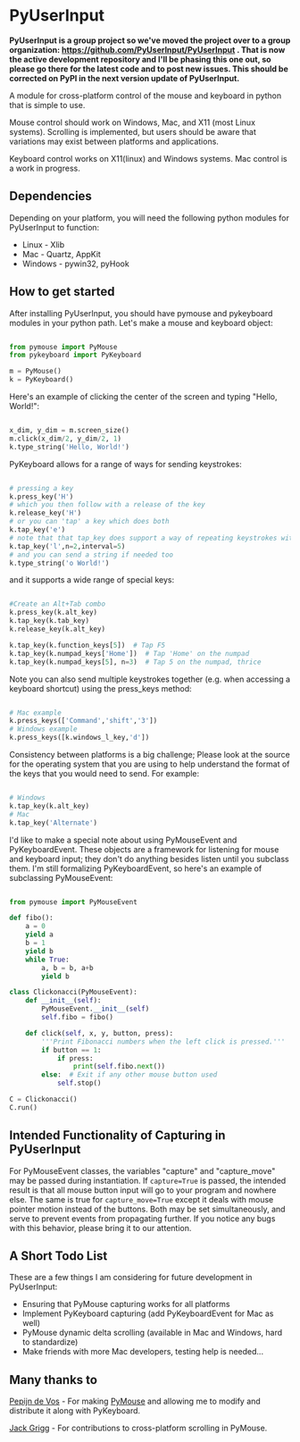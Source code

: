 PyUserInput
===========

**PyUserInput is a group project so we've moved the project over to a group
organization: https://github.com/PyUserInput/PyUserInput . That is now the
active development repository and I'll be phasing this one out, so please go
there for the latest code and to post new issues. This should be corrected on
PyPI in the next version update of PyUserInput.**

A module for cross-platform control of the mouse and keyboard in python that is
simple to use.

Mouse control should work on Windows, Mac, and X11 (most Linux systems).
Scrolling is implemented, but users should be aware that variations may
exist between platforms and applications.

Keyboard control works on X11(linux) and Windows systems. Mac control is a work
in progress.

Dependencies
------------

Depending on your platform, you will need the following python modules for
PyUserInput to function:

  * Linux - Xlib
  * Mac - Quartz, AppKit
  * Windows - pywin32, pyHook

How to get started
------------------

After installing PyUserInput, you should have pymouse and pykeyboard modules in
your python path. Let's make a mouse and keyboard object:

```python

from pymouse import PyMouse
from pykeyboard import PyKeyboard

m = PyMouse()
k = PyKeyboard()
```

Here's an example of clicking the center of the screen and typing "Hello, World!":

```python

x_dim, y_dim = m.screen_size()
m.click(x_dim/2, y_dim/2, 1)
k.type_string('Hello, World!')
```

PyKeyboard allows for a range of ways for sending keystrokes:

```python

# pressing a key
k.press_key('H')
# which you then follow with a release of the key
k.release_key('H')
# or you can 'tap' a key which does both
k.tap_key('e')
# note that that tap_key does support a way of repeating keystrokes with a interval time between each
k.tap_key('l',n=2,interval=5)
# and you can send a string if needed too
k.type_string('o World!')
```


and it supports a wide range of special keys:

```python

#Create an Alt+Tab combo
k.press_key(k.alt_key)
k.tap_key(k.tab_key)
k.release_key(k.alt_key)

k.tap_key(k.function_keys[5])  # Tap F5
k.tap_key(k.numpad_keys['Home'])  # Tap 'Home' on the numpad
k.tap_key(k.numpad_keys[5], n=3)  # Tap 5 on the numpad, thrice
```

Note you can also send multiple keystrokes together (e.g. when accessing a keyboard shortcut) using the press_keys method:

```python

# Mac example
k.press_keys(['Command','shift','3'])
# Windows example
k.press_keys([k.windows_l_key,'d'])
```

Consistency between platforms is a big challenge; Please look at the source for the operating system that you are using to help understand the format of the keys that you would need to send. For example:

```python

# Windows
k.tap_key(k.alt_key)
# Mac
k.tap_key('Alternate')
```

I'd like to make a special note about using PyMouseEvent and PyKeyboardEvent.
These objects are a framework for listening for mouse and keyboard input; they
don't do anything besides listen until you subclass them. I'm still formalizing
PyKeyboardEvent, so here's an example of subclassing PyMouseEvent:

```python

from pymouse import PyMouseEvent

def fibo():
    a = 0
    yield a
    b = 1
    yield b
    while True:
        a, b = b, a+b
        yield b

class Clickonacci(PyMouseEvent):
    def __init__(self):
        PyMouseEvent.__init__(self)
        self.fibo = fibo()

    def click(self, x, y, button, press):
        '''Print Fibonacci numbers when the left click is pressed.'''
        if button == 1:
            if press:
                print(self.fibo.next())
        else:  # Exit if any other mouse button used
            self.stop()

C = Clickonacci()
C.run()
```

Intended Functionality of Capturing in PyUserInput
--------------------------------------------------

For PyMouseEvent classes, the variables "capture" and "capture_move" may be
passed during instantiation. If `capture=True` is passed, the intended result
is that all mouse button input will go to your program and nowhere else. The
same is true for `capture_move=True` except it deals with mouse pointer motion
instead of the buttons. Both may be set simultaneously, and serve to prevent
events from propagating further. If you notice any bugs with this behavior,
please bring it to our attention.

A Short Todo List
-----------------

These are a few things I am considering for future development in
PyUserInput:

 * Ensuring that PyMouse capturing works for all platforms
 * Implement PyKeyboard capturing (add PyKeyboardEvent for Mac as well)
 * PyMouse dynamic delta scrolling (available in Mac and Windows, hard to standardize)
 * Make friends with more Mac developers, testing help is needed...


Many thanks to
--------------

[Pepijn de Vos](https://github.com/pepijndevos) - For making
[PyMouse](https://github.com/pepijndevos/PyMouse) and allowing me to modify
and distribute it along with PyKeyboard.

[Jack Grigg](https://github.com/pythonian4000) - For contributions to
cross-platform scrolling in PyMouse.
